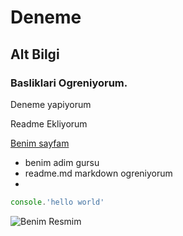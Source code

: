 # Deneme

## Alt Bilgi 

### Basliklari Ogreniyorum.

Deneme yapiyorum

Readme Ekliyorum

[Benim sayfam](https://twitter.com/KairossLoL)

- benim adim gursu
- readme.md markdown ogreniyorum
- 
```javascript
console.'hello world'
```
![Benim Resmim](https://pbs.twimg.com/profile_images/1184479722975170565/-8YP5QTM_400x400.jpg)

